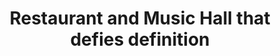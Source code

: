 ---
templateKey: about-page
about_title: "About"
title: "Restaurant and Music Hall that defies definition"
description: "We are a hub of creative energy pushing the boundaries of collaboration in food, music, and art. Not afraid to explore new territories and shine the light on creators of all kinds - we are here to celebrate our community with you."
community_title: "Community"
community_description_p1: "We want to be a driving force in Visalia's creative
community. The Cellar Door is a platform for people that make rad things and want to share it with their community."
community_description_p2: "We want to bring in music, food, and art that will inspire the next generation of creators and build an army that will show up and support them."
community_description_p3: "If your business or organization is looking for a home to express themselves with a unique event or private gathering we want to be your home."
---